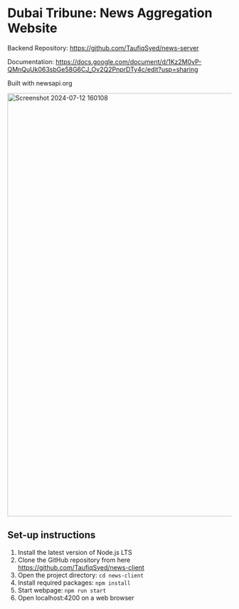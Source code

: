 # Dubai Tribune: News Aggregation Website

Backend Repository: https://github.com/TaufiqSyed/news-server

Documentation: https://docs.google.com/document/d/1Kz2M0vP-QMnQuUk063sbGe58G6CJ_Ov2Q2PnprDTy4c/edit?usp=sharing

Built with newsapi.org

<img width="951" alt="Screenshot 2024-07-12 160108" src="https://github.com/user-attachments/assets/acb30fda-af50-4f3f-8724-fd17b5f43b8d">


## Set-up instructions

1. Install the latest version of Node.js LTS
2. Clone the GitHub repository from here https://github.com/TaufiqSyed/news-client
3. Open the project directory: `cd news-client`
4. Install required packages: `npm install`
5. Start webpage: `npm run start`
6. Open localhost:4200 on a web browser
